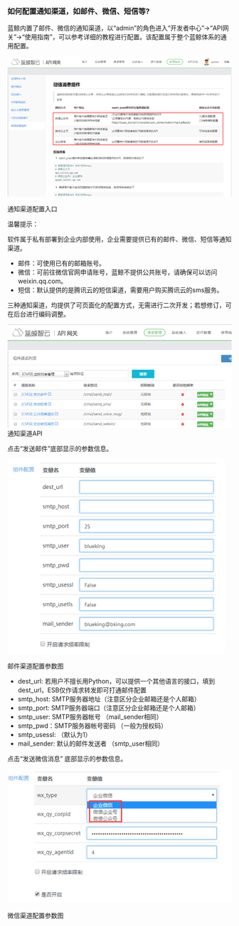 ### 如何配置通知渠道，如邮件、微信、短信等?
蓝鲸内置了邮件、微信的通知渠道，以“admin”的角色进入“开发者中心”->“API网关”->“使用指南”，可以参考详细的教程进行配置。该配置属于整个蓝鲸体系的通用配置。


![](../assets/17401.png)

通知渠道配置入口

温馨提示：

软件属于私有部署到企业内部使用，企业需要提供已有的邮件、微信、短信等通知渠道。

- 邮件：可使用已有的邮箱账号。
- 微信：可前往微信官网申请账号，蓝鲸不提供公共账号，请确保可以访问weixin.qq.com。
- 短信：默认提供的是腾讯云的短信渠道，需要用户购买腾讯云的sms服务。

三种通知渠道，均提供了可页面化的配置方式，无需进行二次开发；若想修订，可在后台进行编码调整。


![](../assets/17402.png)
通知渠道API

点击“发送邮件”底部显示的参数信息。


![](../assets/17403.png)

邮件渠道配置参数图

- dest_url: 若用户不擅长用Python，可以提供一个其他语言的接口，填到dest_url，ESB仅作请求转发即可打通邮件配置
- smtp_host: SMTP服务器地址（注意区分企业邮箱还是个人邮箱）
- smtp_port: SMTP服务器端口（注意区分企业邮箱还是个人邮箱）
- smtp_user: SMTP服务器帐号 （mail_sender相同）
- smtp_pwd：SMTP服务器帐号密码 （一般为授权码）
- smtp_usessl: （默认为1）
- mail_sender: 默认的邮件发送者 （smtp_user相同）

点击“发送微信消息” 底部显示的参数信息。

![](../assets/17404.png)

微信渠道配置参数图
